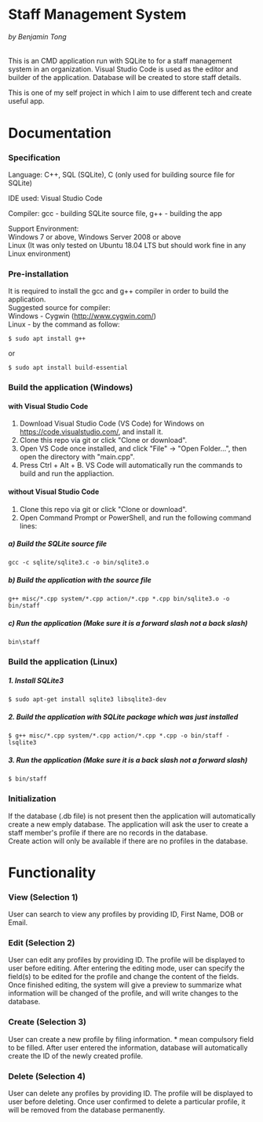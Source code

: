 # Staff Management System
###### by Benjamin Tong

This is an CMD application run with SQLite to for a staff management system in an organization. Visual Studio Code is used as the editor and builder of the application. Database will be created to store staff details.

This is one of my self project in which I aim to use different tech and create useful app.

# Documentation
### Specification

Language: C++, SQL (SQLite), C (only used for building source file for SQLite)

IDE used: Visual Studio Code

Compiler: gcc - building SQLite source file, g++ - building the app

Support Environment: <br />
Windows 7 or above, Windows Server 2008 or above <br />
Linux (It was only tested on Ubuntu 18.04 LTS but should work fine in any Linux environment)

### Pre-installation
It is required to install the gcc and g++ compiler in order to build the application. <br />
Suggested source for compiler: <br />
Windows - Cygwin (http://www.cygwin.com/) <br />
Linux - by the command as follow: <br />
```
$ sudo apt install g++
```
or
```
$ sudo apt install build-essential
```

### Build the application (Windows)
#### with Visual Studio Code
1. Download Visual Studio Code (VS Code) for Windows on https://code.visualstudio.com/, and install it.
2. Clone this repo via git or click "Clone or download".
3. Open VS Code once installed, and click "File" -> "Open Folder...", then open the directory with "main.cpp".
4. Press Ctrl + Alt + B. VS Code will automatically run the commands to build and run the appliaction.

#### without Visual Studio Code
1. Clone this repo via git or click "Clone or download".
2. Open Command Prompt or PowerShell, and run the following command lines:

##### a) Build the SQLite source file
```
gcc -c sqlite/sqlite3.c -o bin/sqlite3.o
```
##### b) Build the application with the source file
```
g++ misc/*.cpp system/*.cpp action/*.cpp *.cpp bin/sqlite3.o -o bin/staff
```
##### c) Run the application (Make sure it is a <b>forward</b> slash not a <b>back</b> slash)
```
bin\staff
```

### Build the application (Linux)
##### 1. Install SQLite3
```
$ sudo apt-get install sqlite3 libsqlite3-dev 
```
##### 2. Build the application with SQLite package which was just installed
```
$ g++ misc/*.cpp system/*.cpp action/*.cpp *.cpp -o bin/staff -lsqlite3
```
##### 3. Run the application (Make sure it is a <b>back</b> slash not a <b>forward</b> slash)
```
$ bin/staff
```

### Initialization
If the database (.db file) is not present then the application will automatically create a new emply database. The application will ask the user to create a staff member's profile if there are no records in the database.
<br />
Create action will only be available if there are no profiles in the database.
<br />

# Functionality
### View (Selection 1)
User can search to view any profiles by providing ID, First Name, DOB or Email.

### Edit (Selection 2)

User can edit any profiles by providing ID. The profile will be displayed to user before editing.
After entering the editing mode, user can specify the field(s) to be edited for the profile and change the content of the fields.
Once finished editing, the system will give a preview to summarize what information will be changed of the profile, and will write changes to the database.

### Create (Selection 3)
User can create a new profile by filing information. * mean compulsory field to be filled.
After user entered the information, database will automatically create the ID of the newly created profile.

### Delete (Selection 4)
User can delete any profiles by providing ID. The profile will be displayed to user before deleting.
Once user confirmed to delete a particular profile, it will be removed from the database permanently.
